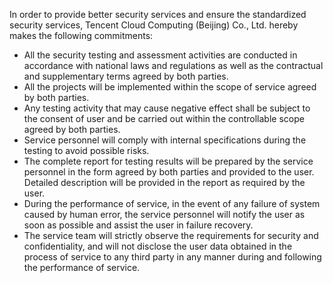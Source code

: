 
In order to provide better security services and ensure the standardized security services, Tencent Cloud Computing (Beijing) Co., Ltd. hereby makes the following commitments:
- All the security testing and assessment activities are conducted in accordance with national laws and regulations as well as the contractual and supplementary terms agreed by both parties.
- All the projects will be implemented within the scope of service agreed by both parties.
- Any testing activity that may cause negative effect shall be subject to the consent of user and be carried out within the controllable scope agreed by both parties.
- Service personnel will comply with internal specifications during the testing to avoid possible risks.
- The complete report for testing results will be prepared by the service personnel in the form agreed by both parties and provided to the user. Detailed description will be provided in the report as required by the user.
- During the performance of service, in the event of any failure of system caused by human error, the service personnel will notify the user as soon as possible and assist the user in failure recovery.
- The service team will strictly observe the requirements for security and confidentiality, and will not disclose the user data obtained in the process of service to any third party in any manner during and following the performance of service.

